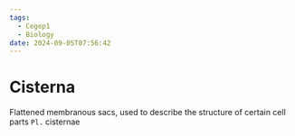 ```yaml
---
tags:
  - Cegep1
  - Biology
date: 2024-09-05T07:56:42
---
```


# Cisterna

Flattened membranous sacs, used to describe the structure of certain cell parts
`Pl.` cisternae